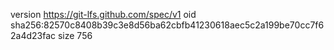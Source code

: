 version https://git-lfs.github.com/spec/v1
oid sha256:82570c8408b39c3e8d56ba62cbfb41230618aec5c2a199be70cc7f62a4d23fac
size 756

